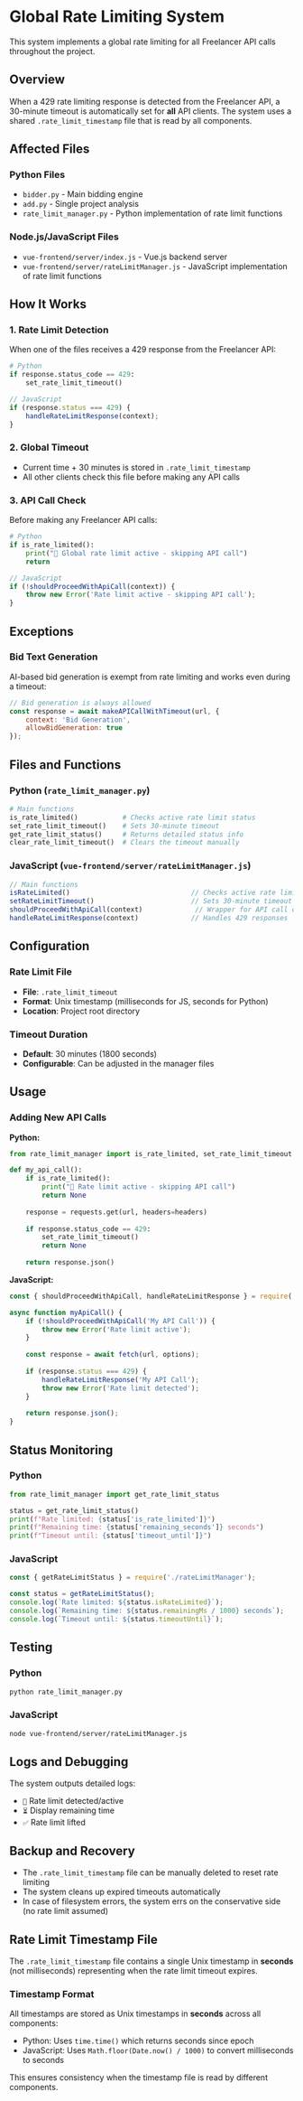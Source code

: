 # Global Rate Limiting System

This system implements a global rate limiting for all Freelancer API calls throughout the project.

## Overview

When a 429 rate limiting response is detected from the Freelancer API, a 30-minute timeout is automatically set for **all** API clients. The system uses a shared `.rate_limit_timestamp` file that is read by all components.

## Affected Files

### Python Files
- `bidder.py` - Main bidding engine
- `add.py` - Single project analysis
- `rate_limit_manager.py` - Python implementation of rate limit functions

### Node.js/JavaScript Files
- `vue-frontend/server/index.js` - Vue.js backend server
- `vue-frontend/server/rateLimitManager.js` - JavaScript implementation of rate limit functions

## How It Works

### 1. Rate Limit Detection
When one of the files receives a 429 response from the Freelancer API:
```python
# Python
if response.status_code == 429:
    set_rate_limit_timeout()
```

```javascript
// JavaScript
if (response.status === 429) {
    handleRateLimitResponse(context);
}
```

### 2. Global Timeout
- Current time + 30 minutes is stored in `.rate_limit_timestamp`
- All other clients check this file before making any API calls

### 3. API Call Check
Before making any Freelancer API calls:
```python
# Python
if is_rate_limited():
    print("🚫 Global rate limit active - skipping API call")
    return
```

```javascript
// JavaScript
if (!shouldProceedWithApiCall(context)) {
    throw new Error('Rate limit active - skipping API call');
}
```

## Exceptions

### Bid Text Generation
AI-based bid generation is exempt from rate limiting and works even during a timeout:

```javascript
// Bid generation is always allowed
const response = await makeAPICallWithTimeout(url, {
    context: 'Bid Generation',
    allowBidGeneration: true
});
```

## Files and Functions

### Python (`rate_limit_manager.py`)
```python
# Main functions
is_rate_limited()           # Checks active rate limit status
set_rate_limit_timeout()    # Sets 30-minute timeout
get_rate_limit_status()     # Returns detailed status info
clear_rate_limit_timeout()  # Clears the timeout manually
```

### JavaScript (`vue-frontend/server/rateLimitManager.js`)
```javascript
// Main functions
isRateLimited()                              // Checks active rate limit status
setRateLimitTimeout()                        // Sets 30-minute timeout
shouldProceedWithApiCall(context)             // Wrapper for API call check
handleRateLimitResponse(context)             // Handles 429 responses
```

## Configuration

### Rate Limit File
- **File**: `.rate_limit_timeout`
- **Format**: Unix timestamp (milliseconds for JS, seconds for Python)
- **Location**: Project root directory

### Timeout Duration
- **Default**: 30 minutes (1800 seconds)
- **Configurable**: Can be adjusted in the manager files

## Usage

### Adding New API Calls

**Python:**
```python
from rate_limit_manager import is_rate_limited, set_rate_limit_timeout

def my_api_call():
    if is_rate_limited():
        print("🚫 Rate limit active - skipping API call")
        return None
    
    response = requests.get(url, headers=headers)
    
    if response.status_code == 429:
        set_rate_limit_timeout()
        return None
    
    return response.json()
```

**JavaScript:**
```javascript
const { shouldProceedWithApiCall, handleRateLimitResponse } = require('./rateLimitManager');

async function myApiCall() {
    if (!shouldProceedWithApiCall('My API Call')) {
        throw new Error('Rate limit active');
    }
    
    const response = await fetch(url, options);
    
    if (response.status === 429) {
        handleRateLimitResponse('My API Call');
        throw new Error('Rate limit detected');
    }
    
    return response.json();
}
```

## Status Monitoring

### Python
```python
from rate_limit_manager import get_rate_limit_status

status = get_rate_limit_status()
print(f"Rate limited: {status['is_rate_limited']}")
print(f"Remaining time: {status['remaining_seconds']} seconds")
print(f"Timeout until: {status['timeout_until']}")
```

### JavaScript
```javascript
const { getRateLimitStatus } = require('./rateLimitManager');

const status = getRateLimitStatus();
console.log(`Rate limited: ${status.isRateLimited}`);
console.log(`Remaining time: ${status.remainingMs / 1000} seconds`);
console.log(`Timeout until: ${status.timeoutUntil}`);
```

## Testing

### Python
```bash
python rate_limit_manager.py
```

### JavaScript
```bash
node vue-frontend/server/rateLimitManager.js
```

## Logs and Debugging

The system outputs detailed logs:
- `🚫` Rate limit detected/active
- `⏳` Display remaining time
- `✅` Rate limit lifted

## Backup and Recovery

- The `.rate_limit_timestamp` file can be manually deleted to reset rate limiting
- The system cleans up expired timeouts automatically
- In case of filesystem errors, the system errs on the conservative side (no rate limit assumed)

## Rate Limit Timestamp File

The `.rate_limit_timestamp` file contains a single Unix timestamp in **seconds** (not milliseconds) representing when the rate limit timeout expires.

### Timestamp Format

All timestamps are stored as Unix timestamps in **seconds** across all components:
- Python: Uses `time.time()` which returns seconds since epoch
- JavaScript: Uses `Math.floor(Date.now() / 1000)` to convert milliseconds to seconds

This ensures consistency when the timestamp file is read by different components.